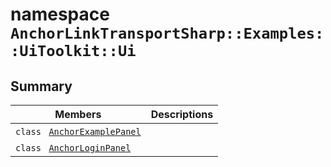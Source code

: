 # namespace `AnchorLinkTransportSharp::Examples::UiToolkit::Ui` 

## Summary

 Members                                | Descriptions                                
----------------------------------------|---------------------------------------------
`class ` [`AnchorExamplePanel`](AnchorLinkTransportSharp--Examples--UiToolkit--Ui--AnchorExamplePanel.md) | 
`class ` [`AnchorLoginPanel`](AnchorLinkTransportSharp--Examples--UiToolkit--Ui--AnchorLoginPanel.md) | 

